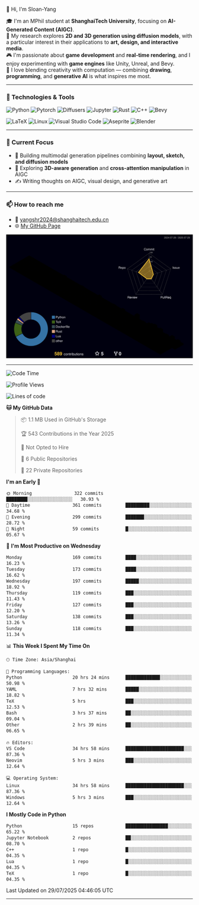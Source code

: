 👋 Hi, I'm Sloan-Yang

🎓 I'm an MPhil student at **ShanghaiTech University**, focusing on **AI-Generated Content (AIGC)**.  
🧠 My research explores **2D and 3D generation using diffusion models**, with a particular interest in their applications to **art, design, and interactive media**.  
🎮 I'm passionate about **game development** and **real-time rendering**, and I enjoy experimenting with **game engines** like Unity, Unreal, and Bevy.  
🎨 I love blending creativity with computation — combining **drawing**, **programming**, and **generative AI** is what inspires me most.

---

### 🧰 Technologies & Tools

![Python](https://img.shields.io/badge/python-%233776AB.svg?style=for-the-badge&logo=python&logoColor=white)
![Pytorch](https://img.shields.io/badge/pytorch-%23EE4C2C.svg?style=for-the-badge&logo=pytorch&logoColor=white)
![Diffusers](https://img.shields.io/badge/diffusers-HuggingFace-yellow?style=for-the-badge&logo=huggingface&logoColor=black)
![Jupyter](https://img.shields.io/badge/Jupyter-%23F37626.svg?style=for-the-badge&logo=Jupyter&logoColor=white)
![Rust](https://img.shields.io/badge/Rust-%23000000.svg?style=for-the-badge&logo=rust&logoColor=white)
![C++](https://img.shields.io/badge/C++-%2300599C.svg?style=for-the-badge&logo=c%2B%2B&logoColor=white)
![Bevy](https://img.shields.io/badge/Bevy-000000.svg?style=for-the-badge&logo=bevy&logoColor=white)

![LaTeX](https://img.shields.io/badge/LaTeX-47A141?style=for-the-badge&logo=latex&logoColor=white)
![Linux](https://img.shields.io/badge/Linux-FCC624?style=for-the-badge&logo=linux&logoColor=black)
![Visual Studio Code](https://img.shields.io/badge/VSCode-0078d7.svg?style=for-the-badge&logo=visual-studio-code&logoColor=white)
![Aseprite](https://img.shields.io/badge/Aseprite-FFFFFF?style=for-the-badge&logo=Aseprite&logoColor=%237D929E)
![Blender](https://img.shields.io/badge/Blender-F5792A?style=for-the-badge&logo=blender&logoColor=white)

---

### 🔭 Current Focus

- 🎨 Building multimodal generation pipelines combining **layout, sketch, and diffusion models**
- 🧪 Exploring **3D-aware generation** and **cross-attention manipulation** in AIGC
- ✍️ Writing thoughts on AIGC, visual design, and generative art

---

### 📫 How to reach me

- 📧 <a href="mailto:yangshr2024@shanghaitech.edu.cn">yangshr2024@shanghaitech.edu.cn</a>
- 🌐 [My GitHub Page](https://sloan-yang.github.io)  



![3D Profile](https://raw.githubusercontent.com/Sloan-Yang/Sloan-Yang/main/profile-3d-contrib/profile-night-rainbow.svg)

---


<!--START_SECTION:waka-->
![Code Time](http://img.shields.io/badge/Code%20Time-444%20hrs%2024%20mins-blue)

![Profile Views](http://img.shields.io/badge/Profile%20Views-0-blue)

![Lines of code](https://img.shields.io/badge/From%20Hello%20World%20I%27ve%20Written-2.1%20million%20lines%20of%20code-blue)

**🐱 My GitHub Data** 

> 📦 1.1 MB Used in GitHub's Storage 
 > 
> 🏆 543 Contributions in the Year 2025
 > 
> 🚫 Not Opted to Hire
 > 
> 📜 6 Public Repositories 
 > 
> 🔑 22 Private Repositories 
 > 
**I'm an Early 🐤** 

```text
🌞 Morning                322 commits         ████████░░░░░░░░░░░░░░░░░   30.93 % 
🌆 Daytime                361 commits         █████████░░░░░░░░░░░░░░░░   34.68 % 
🌃 Evening                299 commits         ███████░░░░░░░░░░░░░░░░░░   28.72 % 
🌙 Night                  59 commits          █░░░░░░░░░░░░░░░░░░░░░░░░   05.67 % 
```
📅 **I'm Most Productive on Wednesday** 

```text
Monday                   169 commits         ████░░░░░░░░░░░░░░░░░░░░░   16.23 % 
Tuesday                  173 commits         ████░░░░░░░░░░░░░░░░░░░░░   16.62 % 
Wednesday                197 commits         █████░░░░░░░░░░░░░░░░░░░░   18.92 % 
Thursday                 119 commits         ███░░░░░░░░░░░░░░░░░░░░░░   11.43 % 
Friday                   127 commits         ███░░░░░░░░░░░░░░░░░░░░░░   12.20 % 
Saturday                 138 commits         ███░░░░░░░░░░░░░░░░░░░░░░   13.26 % 
Sunday                   118 commits         ███░░░░░░░░░░░░░░░░░░░░░░   11.34 % 
```


📊 **This Week I Spent My Time On** 

```text
🕑︎ Time Zone: Asia/Shanghai

💬 Programming Languages: 
Python                   20 hrs 24 mins      █████████████░░░░░░░░░░░░   50.98 % 
YAML                     7 hrs 32 mins       █████░░░░░░░░░░░░░░░░░░░░   18.82 % 
TeX                      5 hrs               ███░░░░░░░░░░░░░░░░░░░░░░   12.53 % 
Bash                     3 hrs 37 mins       ██░░░░░░░░░░░░░░░░░░░░░░░   09.04 % 
Other                    2 hrs 39 mins       ██░░░░░░░░░░░░░░░░░░░░░░░   06.65 % 

🔥 Editors: 
VS Code                  34 hrs 58 mins      ██████████████████████░░░   87.36 % 
Neovim                   5 hrs 3 mins        ███░░░░░░░░░░░░░░░░░░░░░░   12.64 % 

💻 Operating System: 
Linux                    34 hrs 58 mins      ██████████████████████░░░   87.36 % 
Windows                  5 hrs 3 mins        ███░░░░░░░░░░░░░░░░░░░░░░   12.64 % 
```

**I Mostly Code in Python** 

```text
Python                   15 repos            ████████████████░░░░░░░░░   65.22 % 
Jupyter Notebook         2 repos             ██░░░░░░░░░░░░░░░░░░░░░░░   08.70 % 
C++                      1 repo              █░░░░░░░░░░░░░░░░░░░░░░░░   04.35 % 
Lua                      1 repo              █░░░░░░░░░░░░░░░░░░░░░░░░   04.35 % 
TeX                      1 repo              █░░░░░░░░░░░░░░░░░░░░░░░░   04.35 % 
```




 Last Updated on 29/07/2025 04:46:05 UTC
<!--END_SECTION:waka-->

---





